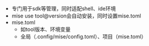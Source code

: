 - 专门用于sdk等管理，同时适配shell、ide环境
- mise use tool@version会自动安装，同时设置mise.toml
- mise.toml
	- 如tool版本、环境变量
	- 全局（.config/mise/config.toml）、项目（mise.toml）